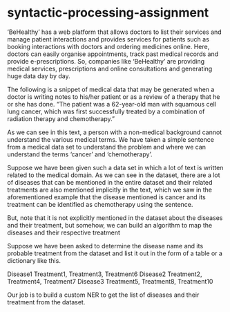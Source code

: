 # syntactic-processing-assignment

‘BeHealthy’ has a web platform that allows doctors to list their services and manage patient interactions and provides services for patients such as booking interactions with doctors and ordering medicines online. Here, doctors can easily organise appointments, track past medical records and provide e-prescriptions. So, companies like ‘BeHealthy’ are providing medical services, prescriptions and online consultations and generating huge data day by day.

The following is a snippet of medical data that may be generated when a doctor is writing notes to his/her patient or as a review of a therapy that he or she has done. “The patient was a 62-year-old man with squamous cell lung cancer, which was first successfully treated by a combination of radiation therapy and chemotherapy.”

As we can see in this text, a person with a non-medical background cannot understand the various medical terms. We have taken a simple sentence from a medical data set to understand the problem and where we can understand the terms ‘cancer’ and ‘chemotherapy’.

Suppose we have been given such a data set in which a lot of text is written related to the medical domain. As we can see in the dataset, there are a lot of diseases that can be mentioned in the entire dataset and their related treatments are also mentioned implicitly in the text, which we saw in the aforementioned example that the disease mentioned is cancer and its treatment can be identified as chemotherapy using the sentence.

But, note that it is not explicitly mentioned in the dataset about the diseases and their treatment, but somehow, we can build an algorithm to map the diseases and their respective treatment

Suppose we have been asked to determine the disease name and its probable treatment from the dataset and list it out in the form of a table or a dictionary like this.


Disease1     Treatment1, Treatment3, Treatment6
Disease2     Treatment2, Treatment4, Treatment7
Disease3     Treatment5, Treatment8, Treatment10


Our job is to build a custom NER to get the list of diseases and their treatment from the dataset.
